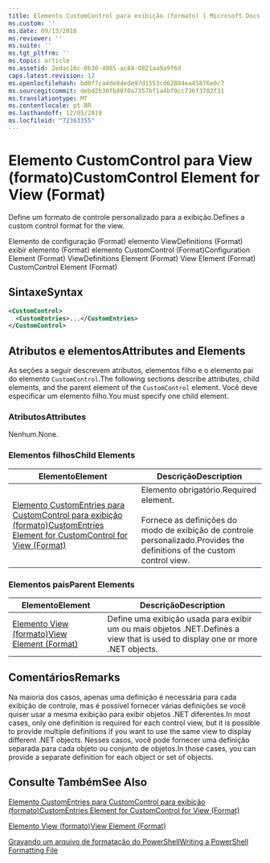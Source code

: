 ```yaml
---
title: Elemento CustomControl para exibição (formato) | Microsoft Docs
ms.custom: ''
ms.date: 09/13/2016
ms.reviewer: ''
ms.suite: ''
ms.tgt_pltfrm: ''
ms.topic: article
ms.assetid: 2edac16c-0b30-4985-ac84-0821aa9a9f6d
caps.latest.revision: 12
ms.openlocfilehash: bd0f7ca4de8dede97d1553cd62884ea45876e0c7
ms.sourcegitcommit: debd2b38fb8070a7357bf1a4bf9cc736f3702f31
ms.translationtype: MT
ms.contentlocale: pt-BR
ms.lasthandoff: 12/05/2019
ms.locfileid: "72363355"
---
```

# <a name="customcontrol-element-for-view-format"></a><span data-ttu-id="060fd-102">Elemento CustomControl para View (formato)</span><span class="sxs-lookup"><span data-stu-id="060fd-102">CustomControl Element for View (Format)</span></span>

<span data-ttu-id="060fd-103">Define um formato de controle personalizado para a exibição.</span><span class="sxs-lookup"><span data-stu-id="060fd-103">Defines a custom control format for the view.</span></span>

<span data-ttu-id="060fd-104">Elemento de configuração (Format) elemento ViewDefinitions (Format) exibir elemento (Format) elemento CustomControl (Format)</span><span class="sxs-lookup"><span data-stu-id="060fd-104">Configuration Element (Format) ViewDefinitions Element (Format) View Element (Format) CustomControl Element (Format)</span></span>

## <a name="syntax"></a><span data-ttu-id="060fd-105">Sintaxe</span><span class="sxs-lookup"><span data-stu-id="060fd-105">Syntax</span></span>

```xml
<CustomControl>
  <CustomEntries>...</CustomEntries>
</CustomControl>
```

## <a name="attributes-and-elements"></a><span data-ttu-id="060fd-106">Atributos e elementos</span><span class="sxs-lookup"><span data-stu-id="060fd-106">Attributes and Elements</span></span>

<span data-ttu-id="060fd-107">As seções a seguir descrevem atributos, elementos filho e o elemento pai do elemento `CustomControl`.</span><span class="sxs-lookup"><span data-stu-id="060fd-107">The following sections describe attributes, child elements, and the parent element of the `CustomControl` element.</span></span> <span data-ttu-id="060fd-108">Você deve especificar um elemento filho.</span><span class="sxs-lookup"><span data-stu-id="060fd-108">You must specify one child element.</span></span>

### <a name="attributes"></a><span data-ttu-id="060fd-109">Atributos</span><span class="sxs-lookup"><span data-stu-id="060fd-109">Attributes</span></span>

<span data-ttu-id="060fd-110">Nenhum.</span><span class="sxs-lookup"><span data-stu-id="060fd-110">None.</span></span>

### <a name="child-elements"></a><span data-ttu-id="060fd-111">Elementos filhos</span><span class="sxs-lookup"><span data-stu-id="060fd-111">Child Elements</span></span>

|<span data-ttu-id="060fd-112">Elemento</span><span class="sxs-lookup"><span data-stu-id="060fd-112">Element</span></span>|<span data-ttu-id="060fd-113">Descrição</span><span class="sxs-lookup"><span data-stu-id="060fd-113">Description</span></span>|
|-------------|-----------------|
|[<span data-ttu-id="060fd-114">Elemento CustomEntries para CustomControl para exibição (formato)</span><span class="sxs-lookup"><span data-stu-id="060fd-114">CustomEntries Element for CustomControl for View (Format)</span></span>](./customentries-element-for-customcontrol-for-view-format.md)|<span data-ttu-id="060fd-115">Elemento obrigatório.</span><span class="sxs-lookup"><span data-stu-id="060fd-115">Required element.</span></span><br /><br /> <span data-ttu-id="060fd-116">Fornece as definições do modo de exibição de controle personalizado.</span><span class="sxs-lookup"><span data-stu-id="060fd-116">Provides the definitions of the custom control view.</span></span>|

### <a name="parent-elements"></a><span data-ttu-id="060fd-117">Elementos pais</span><span class="sxs-lookup"><span data-stu-id="060fd-117">Parent Elements</span></span>

|<span data-ttu-id="060fd-118">Elemento</span><span class="sxs-lookup"><span data-stu-id="060fd-118">Element</span></span>|<span data-ttu-id="060fd-119">Descrição</span><span class="sxs-lookup"><span data-stu-id="060fd-119">Description</span></span>|
|-------------|-----------------|
|[<span data-ttu-id="060fd-120">Elemento View (formato)</span><span class="sxs-lookup"><span data-stu-id="060fd-120">View Element (Format)</span></span>](./view-element-format.md)|<span data-ttu-id="060fd-121">Define uma exibição usada para exibir um ou mais objetos .NET.</span><span class="sxs-lookup"><span data-stu-id="060fd-121">Defines a view that is used to display one or more .NET objects.</span></span>|

## <a name="remarks"></a><span data-ttu-id="060fd-122">Comentários</span><span class="sxs-lookup"><span data-stu-id="060fd-122">Remarks</span></span>

<span data-ttu-id="060fd-123">Na maioria dos casos, apenas uma definição é necessária para cada exibição de controle, mas é possível fornecer várias definições se você quiser usar a mesma exibição para exibir objetos .NET diferentes.</span><span class="sxs-lookup"><span data-stu-id="060fd-123">In most cases, only one definition is required for each control view, but it is possible to provide multiple definitions if you want to use the same view to display different .NET objects.</span></span> <span data-ttu-id="060fd-124">Nesses casos, você pode fornecer uma definição separada para cada objeto ou conjunto de objetos.</span><span class="sxs-lookup"><span data-stu-id="060fd-124">In those cases, you can provide a separate definition for each object or set of objects.</span></span>

## <a name="see-also"></a><span data-ttu-id="060fd-125">Consulte Também</span><span class="sxs-lookup"><span data-stu-id="060fd-125">See Also</span></span>

[<span data-ttu-id="060fd-126">Elemento CustomEntries para CustomControl para exibição (formato)</span><span class="sxs-lookup"><span data-stu-id="060fd-126">CustomEntries Element for CustomControl for View (Format)</span></span>](./customentries-element-for-customcontrol-for-view-format.md)

[<span data-ttu-id="060fd-127">Elemento View (formato)</span><span class="sxs-lookup"><span data-stu-id="060fd-127">View Element (Format)</span></span>](./view-element-format.md)

[<span data-ttu-id="060fd-128">Gravando um arquivo de formatação do PowerShell</span><span class="sxs-lookup"><span data-stu-id="060fd-128">Writing a PowerShell Formatting File</span></span>](./writing-a-powershell-formatting-file.md)
